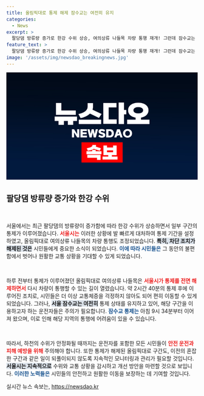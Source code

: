 ```yaml
---
title: 올림픽대로 통제 해제 잠수교는 여전히 유지
categories:
  - News
excerpt: >
  팔당댐 방류량 증가로 한강 수위 상승, 여의상류 나들목 차량 통행 재개! 그런데 잠수교는 여전히 통제 중. 이 변화의 배경과 앞으로의 교통 흐름은? 클릭해 확인하세요!
feature_text: >
  팔당댐 방류량 증가로 한강 수위 상승, 여의상류 나들목 차량 통행 재개! 그런데 잠수교는 여전히 통제 중. 이 변화의 배경과 앞으로의 교통 흐름은? 클릭해 확인하세요!
image: '/assets/img/newsdao_breakingnews.jpg'
---
```


<p><img src="/assets/img/newsdao_breakingnews.jpg" alt="pcversion 속보" /></p>

<h2 data-ke-size="size26">팔당댐 방류량 증가와 한강 수위</h2>

<p data-ke-size="size16">&nbsp;</p>

<p>서울에서는 최근 팔당댐의 방류량이 증가함에 따라 한강 수위가 상승하면서 일부 구간의 통제가 이루어졌습니다. <b><span style="color: #ee2323;">서울시는</span></b> 이러한 상황에 발 빠르게 대처하여 통제 기간을 설정하였고, 올림픽대로 여의상류 나들목의 차량 통행도 조정되었습니다. <b><span style="background-color: #21538527;">특히, 차단 조치가 해제된 것은</span></b> 시민들에게 중요한 소식이 되었습니다. <b><span style="color: #1a5490;">이에 따라 시민들은</span></b> 그 동안의 불편함에서 벗어나 원활한 교통 상황을 기대할 수 있게 되었습니다.</p>

<p data-ke-size="size16">&nbsp;</p>

<p>하루 전부터 통제가 이루어졌던 올림픽대로 여의상류 나들목은 <b><span style="color: #ee2323;">서울시가 통제를 전면 해제하면서</span></b> 다시 차량이 통행할 수 있는 길이 열렸습니다. 약 2시간 40분의 통제 후에 이루어진 조치로, 시민들은 더 이상 교통체증을 걱정하지 않아도 되어 편히 이동할 수 있게 되었습니다. 그러나, <b><span style="background-color: #21538527;">서울 잠수교는 여전히</span></b> 통제 상태를 유지하고 있어, 해당 구간을 이용하고자 하는 운전자들은 주의가 필요합니다. <b><span style="color: #1a5490;">잠수교 통제는</span></b> 아침 9시 34분부터 이어져 왔으며, 이로 인해 해당 지역의 통행에 어려움이 있을 수 있습니다.</p>

<p data-ke-size="size16">&nbsp;</p>

<p>따라서, 하천의 수위가 안정화될 때까지는 운전자를 포함한 모든 시민들이 <b><span style="color: #ee2323;">안전 운전과 피해 예방을 위해</span></b> 주의해야 합니다.  또한 통제가 해제된 올림픽대로 구간도, 이전의 혼잡한 구간과 같은 일이 되풀이되지 않도록 지속적인 모니터링과 관리가 필요할 것입니다. <b><span style="background-color: #21538527;">서울시는 지속적으로</span></b> 수위와 교통 상황을 감시하고 개선 방안을 마련할 것으로 보입니다. <b><span style="color: #1a5490;">이러한 노력들은</span></b> 시민들의 안전하고 원활한 이동을 보장하는 데 기여할 것입니다.</p>
실시간 뉴스 속보는, <a href="https://newsdao.kr" rel="dofollow">https://newsdao.kr</a>


